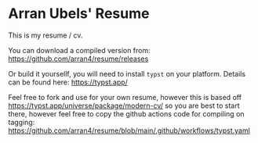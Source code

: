 # Arran Ubels' Resume

This is my resume / cv. 

You can download a compiled version from:
https://github.com/arran4/resume/releases

Or build it yoursellf, you will need to install `typst` on your platform. Details can be found here: https://typst.app/

Feel free to fork and use for your own resume, however this is based off https://typst.app/universe/package/modern-cv/ so you are best to start there, however feel free to copy the github actions code for compiling on tagging:
https://github.com/arran4/resume/blob/main/.github/workflows/typst.yaml



